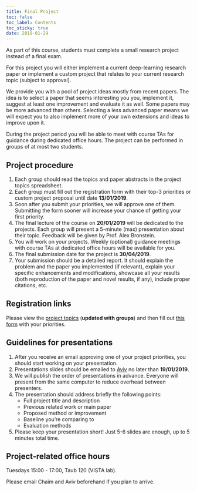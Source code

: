 ```yaml
---
title: Final Project
toc: false
toc_label: Contents
toc_sticky: true
date: 2019-01-29
---
```


As part of this course, students must complete a small research project instead
of a final exam.

For this project you will either implement a current deep-learning
research paper or implement a custom project that relates to your current
research topic (subject to approval).

We provide you with a pool of project ideas mostly from recent papers.  The idea
is to select a paper that seems interesting you you, implement it, suggest at
least one improvement and evaluate it as well. Some papers may be more advanced
than others. Selecting a less advanced paper means we will expect you to also
implement more of your own extensions and ideas to improve upon it.

During the project period you will be able to meet with course TAs for guidance
during dedicated office hours.  The project can be performed in groups of at
most two students.

## Project procedure

1. Each group should read the topics and paper abstracts in the project topics spreadsheet.
1. Each group must fill out the registration form with their top-3 priorities
   or custom project proposal until date **13/01/2019**.
1. Soon after you submit your priorities, we will approve one of
   them. Submitting the form sooner will increase your chance of getting your
   first priority.
1. The final lecture of the course on **20/01/2019** will be dedicated to the
   projects. Each group will present a 5-minute (max) presentation about their
   topic. Feedback will be given by Prof. Alex Bronstein.
1. You will work on your projects. Weekly (optional) guidance meetings with
   course TAs at dedicated office hours will be available for you.
1. The final submission date for the project is **30/04/2019**.
1. Your submission should be a detailed report. It should explain the problem
   and the paper you implemented (if relevant), explain your specific
   enhancements and modifications, showcase all your results (both reproduction
   of the paper and novel results, if any), include proper citations, etc.

## Registration links

Please view the [project
topics](https://docs.google.com/spreadsheets/d/1WtlyOQC5oVkR0EoxdBmKyaSk5xRJn_0UvAJH74SBhSw) (**updated with groups**)
and then fill out [this
form](https://docs.google.com/forms/d/e/1FAIpQLSeG0qfWuZwom6qtr-bg7F5SBl7JMxSlc0b21rZNAv-jmUJfsw/viewform) with your priorities.

## Guidelines for presentations

1. After you receive an email approving one of your project priorities,
   you should start working on your presentation.
1. Presentations slides should be emailed to
   [Aviv](mailto:avivr@cs.technion.ac.il) no later than **19/01/2019**.
1. We will publish the order of presentations in advance. Everyone will
   present from the same computer to reduce overhead between presenters.
1. The presentation should address briefly the following points:
    - Full project title and description
    - Previous related work or main paper
    - Proposed method or improvement
    - Baseline you’re comparing to
    - Evaluation methods
1. Please keep your presentation short! Just 5-6 slides are enough, up to 5
   minutes total time.

## Project-related office hours

Tuesdays 15:00 - 17:00, Taub 120 (VISTA lab).

Please email Chaim and Aviv beforehand if you plan to arrive.

